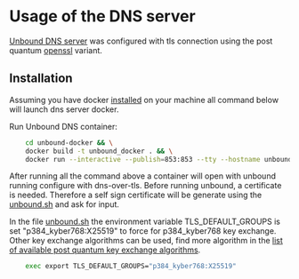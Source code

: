 
# Usage of the DNS server

[Unbound DNS server](https://github.com/NLnetLabs/unbound) was configured with tls connection using the post quantum [openssl](https://github.com/open-quantum-safe/openssl) variant.
## Installation
Assuming you have docker [installed](https://docs.docker.com/install) on your machine all command below will launch dns server docker.

Run Unbound DNS container:
```bash
    cd unbound-docker && \
    docker build -t unbound_docker . && \
    docker run --interactive --publish=853:853 --tty --hostname unbound --name unbound unbound_docker
```
After running all the command above a container will open with unbound running configure with dns-over-tls. 
Before running unbound, a certificate is needed. Therefore a self sign certificate will be generate using the [unbound.sh](unbound-docker/unbound.sh) and ask for input.

In the file [unbound.sh](unbound-docker/unbound.sh#L47) the environment variable  TLS_DEFAULT_GROUPS is set "p384_kyber768:X25519" to force for p384_kyber768 key exchange. Other key exchange algorithms can be used, find more algorithm in the [list of available post quantum key exchange algorithms](https://github.com/open-quantum-safe/boringssl#key-exchange). 

```bash
    exec export TLS_DEFAULT_GROUPS="p384_kyber768:X25519"
```
